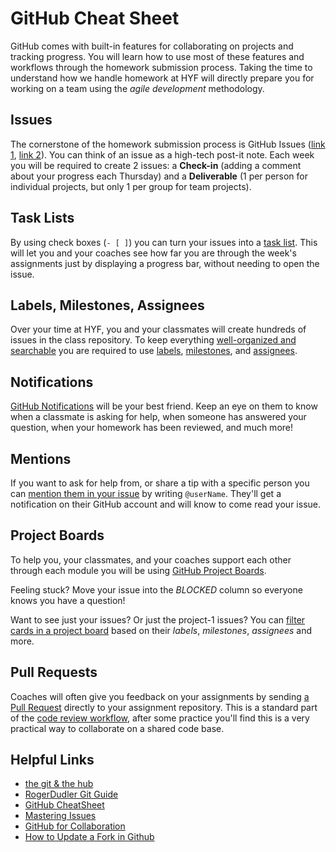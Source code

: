# GitHub Cheat Sheet

GitHub comes with built-in features for collaborating on projects and tracking
progress. You will learn how to use most of these features and workflows through
the homework submission process. Taking the time to understand how we handle
homework at HYF will directly prepare you for working on a team using the _agile
development_ methodology.

## Issues

The cornerstone of the homework submission process is GitHub Issues
\([link 1](https://help.github.com/en/github/managing-your-work-on-github/about-issues),
[link 2](https://guides.github.com/features/issues/)\). You can think of an
issue as a high-tech post-it note. Each week you will be required to create 2
issues: a **Check-in** (adding a comment about your progress each Thursday) and a **Deliverable** (1 per person for individual projects, but only 1 per group for team projects).

## Task Lists

By using check boxes \(`- [ ]`\) you can turn your issues into a
[task list](https://help.github.com/en/github/managing-your-work-on-github/about-task-lists).
This will let you and your coaches see how far you are through the week's
assignments just by displaying a progress bar, without needing to open the
issue.

## Labels, Milestones, Assignees

Over your time at HYF, you and your classmates will create hundreds of issues in
the class repository. To keep everything
[well-organized and searchable](https://help.github.com/en/enterprise/2.20/user/github/managing-your-work-on-github/filtering-issues-and-pull-requests)
you are required to use
[labels](https://help.github.com/en/github/managing-your-work-on-github/labeling-issues-and-pull-requests),
[milestones](https://help.github.com/en/github/managing-your-work-on-github/tracking-the-progress-of-your-work-with-milestones),
and
[assignees](https://help.github.com/en/github/managing-your-work-on-github/assigning-issues-and-pull-requests-to-other-github-users).

## Notifications

[GitHub Notifications](https://help.github.com/en/github/managing-subscriptions-and-notifications-on-github/about-notifications)
will be your best friend. Keep an eye on them to know when a classmate is asking
for help, when someone has answered your question, when your homework has been
reviewed, and much more!

## Mentions

If you want to ask for help from, or share a tip with a specific person you can
[mention them in your issue](https://github.blog/2011-03-23-mention-somebody-they-re-notified/)
by writing `@userName`. They'll get a notification on their GitHub account and
will know to come read your issue.

## Project Boards

To help you, your classmates, and your coaches support each other through each
module you will be using
[GitHub Project Boards](https://help.github.com/en/github/managing-your-work-on-github/tracking-the-progress-of-your-work-with-project-boards).

Feeling stuck? Move your issue into the _BLOCKED_ column so everyone knows you
have a question!

Want to see just your issues? Or just the project-1 issues? You can
[filter cards in a project board](https://help.github.com/en/github/managing-your-work-on-github/filtering-cards-on-a-project-board)
based on their _labels_, _milestones_, _assignees_ and more.

## Pull Requests

Coaches will often give you feedback on your assignments by sending
[a Pull Request](https://help.github.com/en/github/collaborating-with-issues-and-pull-requests/about-pull-requests)
directly to your assignment repository. This is a standard part of the
[code review workflow](https://github.com/features/code-review/), after some
practice you'll find this is a very practical way to collaborate on a shared
code base.

## Helpful Links

- [the git & the hub](https://www.howtogeek.com/180167/htg-explains-what-is-github-and-what-do-geeks-use-it-for/)
- [RogerDudler Git Guide](http://rogerdudler.github.com/git-guide)
- [GitHub CheatSheet](https://github.com/tiimgreen/github-cheat-sheet)
- [Mastering Issues](https://guides.github.com/features/issues/)
- [GitHub for Collaboration](https://mozilla.github.io/open-leadership-training-series/articles/github-for-collaboration/)
- [How to Update a Fork in Github](https://rick.cogley.info/post/update-your-forked-repository-directly-on-github/)
